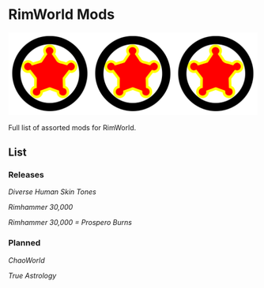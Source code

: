 # RimWorld Mods

![204 RimWorld mods logo](https://raw.githubusercontent.com/20-Four-Systems/rimworld-mods/master/images/204rimworld.png)

Full list of assorted mods for RimWorld.

## List

### Releases
*Diverse Human Skin Tones*

*Rimhammer 30,000*

*Rimhammer 30,000 = Prospero Burns*

### Planned

*ChaoWorld*

*True Astrology*
